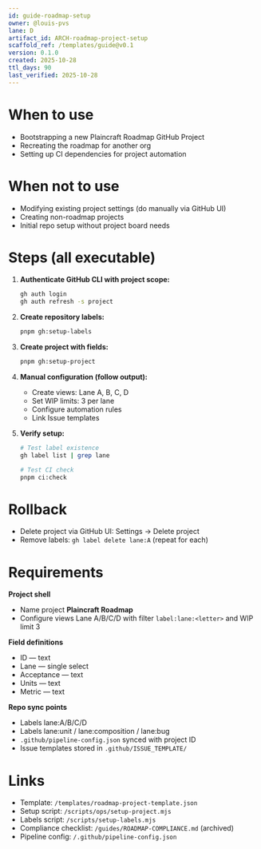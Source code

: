 ```yaml
---
id: guide-roadmap-setup
owner: @louis-pvs
lane: D
artifact_id: ARCH-roadmap-project-setup
scaffold_ref: /templates/guide@v0.1
version: 0.1.0
created: 2025-10-28
ttl_days: 90
last_verified: 2025-10-28
---
```


# When to use

- Bootstrapping a new Plaincraft Roadmap GitHub Project
- Recreating the roadmap for another org
- Setting up CI dependencies for project automation

# When not to use

- Modifying existing project settings (do manually via GitHub UI)
- Creating non-roadmap projects
- Initial repo setup without project board needs

# Steps (all executable)

1. **Authenticate GitHub CLI with project scope:**

   ```bash
   gh auth login
   gh auth refresh -s project
   ```

2. **Create repository labels:**

   ```bash
   pnpm gh:setup-labels
   ```

3. **Create project with fields:**

   ```bash
   pnpm gh:setup-project
   ```

4. **Manual configuration (follow output):**
   - Create views: Lane A, B, C, D
   - Set WIP limits: 3 per lane
   - Configure automation rules
   - Link Issue templates

5. **Verify setup:**

   ```bash
   # Test label existence
   gh label list | grep lane

   # Test CI check
   pnpm ci:check
   ```

# Rollback

- Delete project via GitHub UI: Settings → Delete project
- Remove labels: `gh label delete lane:A` (repeat for each)

# Requirements

**Project shell**

- Name project **Plaincraft Roadmap**
- Configure views Lane A/B/C/D with filter `label:lane:<letter>` and WIP limit 3

**Field definitions**

- ID — text
- Lane — single select
- Acceptance — text
- Units — text
- Metric — text

**Repo sync points**

- Labels lane:A/B/C/D
- Labels lane:unit / lane:composition / lane:bug
- `.github/pipeline-config.json` synced with project ID
- Issue templates stored in `.github/ISSUE_TEMPLATE/`

# Links

- Template: `/templates/roadmap-project-template.json`
- Setup script: `/scripts/ops/setup-project.mjs`
- Labels script: `/scripts/setup-labels.mjs`
- Compliance checklist: `/guides/ROADMAP-COMPLIANCE.md` (archived)
- Pipeline config: `/.github/pipeline-config.json`
